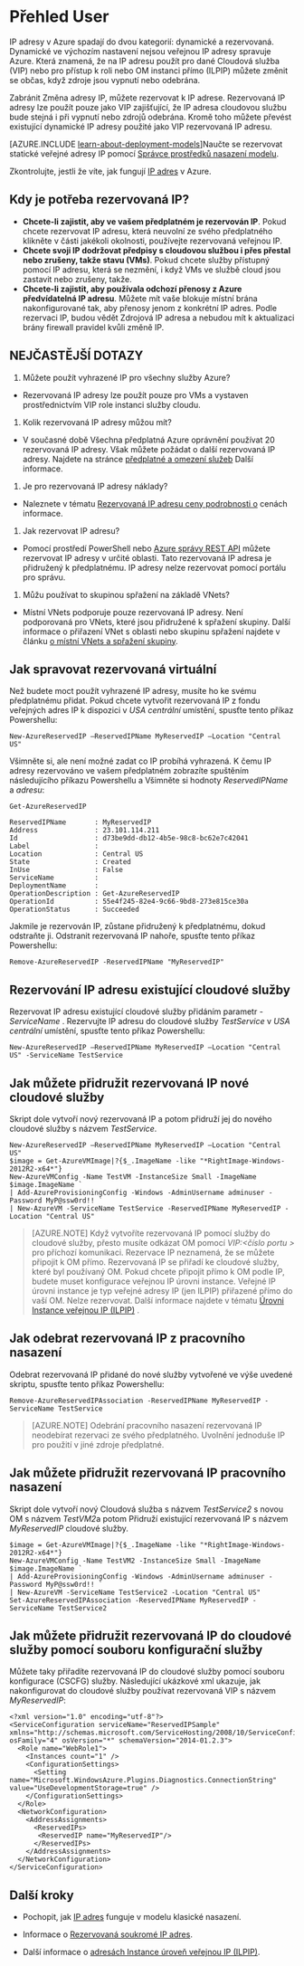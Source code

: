<properties
   pageTitle="Vyhrazená IP | Microsoft Azure"
   description="Princip rezervovaná IP adresy a jak je lze spravovat"
   services="virtual-network"
   documentationCenter="na"
   authors="jimdial"
   manager="carmonm"
   editor="tysonn" />
<tags
   ms.service="virtual-network"
   ms.devlang="na"
   ms.topic="article"
   ms.tgt_pltfrm="na"
   ms.workload="infrastructure-services"
   ms.date="02/10/2016"
   ms.author="jdial" />

# <a name="reserved-ip-overview"></a>Přehled User
IP adresy v Azure spadají do dvou kategorií: dynamické a rezervovaná. Dynamické ve výchozím nastavení nejsou veřejnou IP adresy spravuje Azure. Která znamená, že na IP adresu použít pro dané Cloudová služba (VIP) nebo pro přístup k roli nebo OM instanci přímo (ILPIP) můžete změnit se občas, když zdroje jsou vypnutí nebo odebrána.

Zabránit Změna adresy IP, můžete rezervovat k IP adrese. Rezervovaná IP adresy lze použít pouze jako VIP zajišťující, že IP adresa cloudovou službu bude stejná i při vypnutí nebo zdrojů odebrána. Kromě toho můžete převést existující dynamické IP adresy použité jako VIP rezervovaná IP adresu.

[AZURE.INCLUDE [learn-about-deployment-models](../../includes/learn-about-deployment-models-classic-include.md)]Naučte se rezervovat statické veřejné adresy IP pomocí [Správce prostředků nasazení modelu](virtual-network-ip-addresses-overview-arm.md).

Zkontrolujte, jestli že víte, jak fungují [IP adres](virtual-network-ip-addresses-overview-classic.md) v Azure.

## <a name="when-do-i-need-a-reserved-ip"></a>Kdy je potřeba rezervovaná IP?
- **Chcete-li zajistit, aby ve vašem předplatném je rezervován IP**. Pokud chcete rezervovat IP adresu, která neuvolní ze svého předplatného klikněte v části jakékoli okolnosti, používejte rezervovaná veřejnou IP.  
- **Chcete svoji IP dodržovat předpisy s cloudovou službou i přes přestal nebo zrušeny, takže stavu (VMs)**. Pokud chcete služby přístupný pomocí IP adresu, která se nezmění, i když VMs ve službě cloud jsou zastavit nebo zrušeny, takže.
- **Chcete-li zajistit, aby používala odchozí přenosy z Azure předvídatelná IP adresu**. Můžete mít vaše blokuje místní brána nakonfigurované tak, aby přenosy jenom z konkrétní IP adres. Podle rezervaci IP, budou vědět Zdrojová IP adresa a nebudou mít k aktualizaci brány firewall pravidel kvůli změně IP.

## <a name="faq"></a>NEJČASTĚJŠÍ DOTAZY
1. Můžete použít vyhrazené IP pro všechny služby Azure?  
  - Rezervovaná IP adresy lze použít pouze pro VMs a vystaven prostřednictvím VIP role instanci služby cloudu.
1. Kolik rezervovaná IP adresy můžou mít?  
  - V současné době Všechna předplatná Azure oprávnění používat 20 rezervovaná IP adresy. Však můžete požádat o další rezervovaná IP adresy. Najdete na stránce [předplatné a omezení služeb](../azure-subscription-service-limits.md) Další informace.
1. Je pro rezervovaná IP adresy náklady?
  - Naleznete v tématu [Rezervovaná IP adresu ceny podrobnosti o](http://go.microsoft.com/fwlink/?LinkID=398482) cenách informace.
1. Jak rezervovat IP adresu?
  - Pomocí prostředí PowerShell nebo [Azure správy REST API](https://msdn.microsoft.com/library/azure/dn722420.aspx) můžete rezervovat IP adresy v určité oblasti. Tato rezervovaná IP adresa je přidružený k předplatnému. IP adresy nelze rezervovat pomocí portálu pro správu.
1. Můžu používat to skupinou spřažení na základě VNets?
  - Místní VNets podporuje pouze rezervovaná IP adresy. Není podporovaná pro VNets, které jsou přidružené k spřažení skupiny. Další informace o přiřazení VNet s oblasti nebo skupinu spřažení najdete v článku [o místní VNets a spřažení skupiny](virtual-networks-migrate-to-regional-vnet.md).

## <a name="how-to-manage-reserved-vips"></a>Jak spravovat rezervovaná virtuální

Než budete moct použít vyhrazené IP adresy, musíte ho ke svému předplatnému přidat. Pokud chcete vytvořit rezervovaná IP z fondu veřejných adres IP k dispozici v *USA centrální* umístění, spusťte tento příkaz Powershellu:

    New-AzureReservedIP –ReservedIPName MyReservedIP –Location "Central US"

Všimněte si, ale není možné zadat co IP probíhá vyhrazená. K čemu IP adresy rezervováno ve vašem předplatném zobrazíte spuštěním následujícího příkazu Powershellu a Všimněte si hodnoty *ReservedIPName* a *adresu*:

    Get-AzureReservedIP

    ReservedIPName       : MyReservedIP
    Address              : 23.101.114.211
    Id                   : d73be9dd-db12-4b5e-98c8-bc62e7c42041
    Label                :
    Location             : Central US
    State                : Created
    InUse                : False
    ServiceName          :
    DeploymentName       :
    OperationDescription : Get-AzureReservedIP
    OperationId          : 55e4f245-82e4-9c66-9bd8-273e815ce30a
    OperationStatus      : Succeeded

Jakmile je rezervován IP, zůstane přidružený k předplatnému, dokud odstraňte ji. Odstranit rezervovaná IP nahoře, spusťte tento příkaz Powershellu:

    Remove-AzureReservedIP -ReservedIPName "MyReservedIP"

## <a name="how-to-reserve-the-ip-address-of-an-existing-cloud-service"></a>Rezervování IP adresu existující cloudové služby

Rezervovat IP adresu existující cloudové služby přidáním parametr *- ServiceName* . Rezervujte IP adresu do cloudové služby *TestService* v *USA centrální* umístění, spusťte tento příkaz Powershellu:

    New-AzureReservedIP –ReservedIPName MyReservedIP –Location "Central US" -ServiceName TestService


## <a name="how-to-associate-a-reserved-ip-to-a-new-cloud-service"></a>Jak můžete přidružit rezervovaná IP nové cloudové služby
Skript dole vytvoří nový rezervovaná IP a potom přidruží jej do nového cloudové služby s názvem *TestService*.

    New-AzureReservedIP –ReservedIPName MyReservedIP –Location "Central US"
    $image = Get-AzureVMImage|?{$_.ImageName -like "*RightImage-Windows-2012R2-x64*"}
    New-AzureVMConfig -Name TestVM -InstanceSize Small -ImageName $image.ImageName `
  	| Add-AzureProvisioningConfig -Windows -AdminUsername adminuser -Password MyP@ssw0rd!! `
  	| New-AzureVM -ServiceName TestService -ReservedIPName MyReservedIP -Location "Central US"

>[AZURE.NOTE] Když vytvoříte rezervovaná IP pomocí služby do cloudové služby, přesto musíte odkázat OM pomocí *VIP:&lt;číslo portu >* pro příchozí komunikaci. Rezervace IP neznamená, že se můžete připojit k OM přímo. Rezervovaná IP se přiřadí ke cloudové služby, které byl používaný OM. Pokud chcete připojit přímo k OM podle IP, budete muset konfigurace veřejnou IP úrovni instance. Veřejné IP úrovni instance je typ veřejné adresy IP (jen ILPIP) přiřazené přímo do vaší OM. Nelze rezervovat. Další informace najdete v tématu [Úrovni Instance veřejnou IP (ILPIP)](virtual-networks-instance-level-public-ip.md) .

## <a name="how-to-remove-a-reserved-ip-from-a-running-deployment"></a>Jak odebrat rezervovaná IP z pracovního nasazení
Odebrat rezervovaná IP přidané do nové služby vytvořené ve výše uvedené skriptu, spusťte tento příkaz Powershellu:

    Remove-AzureReservedIPAssociation -ReservedIPName MyReservedIP -ServiceName TestService

>[AZURE.NOTE] Odebrání pracovního nasazení rezervovaná IP neodebírat rezervaci ze svého předplatného. Uvolnění jednoduše IP pro použití v jiné zdroje předplatné.

## <a name="how-to-associate-a-reserved-ip-to-a-running-deployment"></a>Jak můžete přidružit rezervovaná IP pracovního nasazení
Skript dole vytvoří nový Cloudová služba s názvem *TestService2* s novou OM s názvem *TestVM2*a potom Přidruží existující rezervovaná IP s názvem *MyReservedIP* cloudové služby.

    $image = Get-AzureVMImage|?{$_.ImageName -like "*RightImage-Windows-2012R2-x64*"}
    New-AzureVMConfig -Name TestVM2 -InstanceSize Small -ImageName $image.ImageName `
  	| Add-AzureProvisioningConfig -Windows -AdminUsername adminuser -Password MyP@ssw0rd!! `
  	| New-AzureVM -ServiceName TestService2 -Location "Central US"
    Set-AzureReservedIPAssociation -ReservedIPName MyReservedIP -ServiceName TestService2

## <a name="how-to-associate-a-reserved-ip-to-a-cloud-service-by-using-a-service-configuration-file"></a>Jak můžete přidružit rezervovaná IP do cloudové služby pomocí souboru konfigurační služby
Můžete taky přiřadíte rezervovaná IP do cloudové služby pomocí souboru konfigurace (CSCFG) služby. Následující ukázkové xml ukazuje, jak nakonfigurovat do cloudové služby používat rezervovaná VIP s názvem *MyReservedIP*:

    <?xml version="1.0" encoding="utf-8"?>
    <ServiceConfiguration serviceName="ReservedIPSample" xmlns="http://schemas.microsoft.com/ServiceHosting/2008/10/ServiceConfiguration" osFamily="4" osVersion="*" schemaVersion="2014-01.2.3">
      <Role name="WebRole1">
        <Instances count="1" />
        <ConfigurationSettings>
          <Setting name="Microsoft.WindowsAzure.Plugins.Diagnostics.ConnectionString" value="UseDevelopmentStorage=true" />
        </ConfigurationSettings>
      </Role>
      <NetworkConfiguration>
        <AddressAssignments>
          <ReservedIPs>
           <ReservedIP name="MyReservedIP"/>
          </ReservedIPs>
        </AddressAssignments>
      </NetworkConfiguration>
    </ServiceConfiguration>

## <a name="next-steps"></a>Další kroky

- Pochopit, jak [IP adres](virtual-network-ip-addresses-overview-classic.md) funguje v modelu klasické nasazení.

- Informace o [Rezervovaná soukromé IP adres](virtual-networks-reserved-private-ip.md).

- Další informace o [adresách Instance úroveň veřejnou IP (ILPIP)](virtual-networks-instance-level-public-ip.md).
